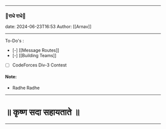 
---
### 🦚राधे राधे🪈
date: 2024-06-23T16:53
Author: [[Arnav]]

---
To-Do's :
- [-] [[Message Routes]]
- [-] [[Building Teams]]
- [ ] CodeForces Div-3 Contest

#### Note: 
- Radhe Radhe


---
# ॥ कृष्ण सदा सहायताते ॥

---
